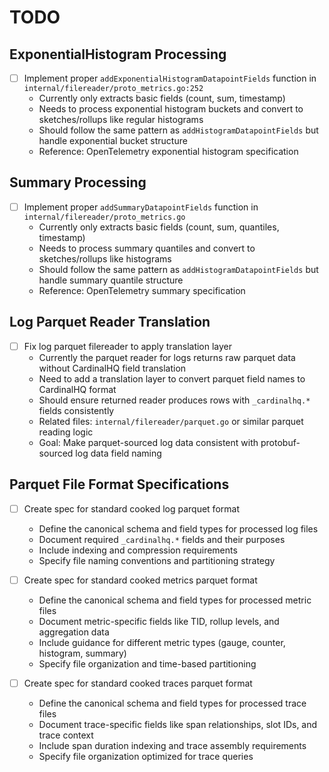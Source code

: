 # TODO

## ExponentialHistogram Processing

- [ ] Implement proper `addExponentialHistogramDatapointFields` function in `internal/filereader/proto_metrics.go:252`
  - Currently only extracts basic fields (count, sum, timestamp)
  - Needs to process exponential histogram buckets and convert to sketches/rollups like regular histograms
  - Should follow the same pattern as `addHistogramDatapointFields` but handle exponential bucket structure
  - Reference: OpenTelemetry exponential histogram specification

## Summary Processing

- [ ] Implement proper `addSummaryDatapointFields` function in `internal/filereader/proto_metrics.go`
  - Currently only extracts basic fields (count, sum, quantiles, timestamp)
  - Needs to process summary quantiles and convert to sketches/rollups like histograms
  - Should follow the same pattern as `addHistogramDatapointFields` but handle summary quantile structure
  - Reference: OpenTelemetry summary specification

## Log Parquet Reader Translation

- [ ] Fix log parquet filereader to apply translation layer
  - Currently the parquet reader for logs returns raw parquet data without CardinalHQ field translation
  - Need to add a translation layer to convert parquet field names to CardinalHQ format
  - Should ensure returned reader produces rows with `_cardinalhq.*` fields consistently
  - Related files: `internal/filereader/parquet.go` or similar parquet reading logic
  - Goal: Make parquet-sourced log data consistent with protobuf-sourced log data field naming

## Parquet File Format Specifications

- [ ] Create spec for standard cooked log parquet format
  - Define the canonical schema and field types for processed log files
  - Document required `_cardinalhq.*` fields and their purposes
  - Include indexing and compression requirements
  - Specify file naming conventions and partitioning strategy

- [ ] Create spec for standard cooked metrics parquet format
  - Define the canonical schema and field types for processed metric files
  - Document metric-specific fields like TID, rollup levels, and aggregation data
  - Include guidance for different metric types (gauge, counter, histogram, summary)
  - Specify file organization and time-based partitioning

- [ ] Create spec for standard cooked traces parquet format
  - Define the canonical schema and field types for processed trace files
  - Document trace-specific fields like span relationships, slot IDs, and trace context
  - Include span duration indexing and trace assembly requirements
  - Specify file organization optimized for trace queries
